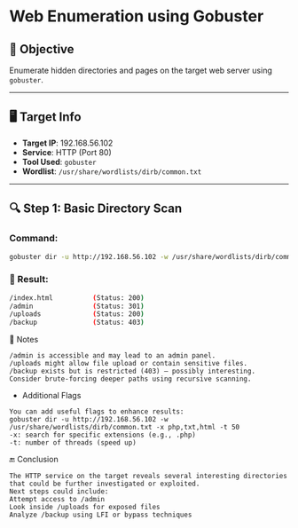 # Web Enumeration using Gobuster

## 🧠 Objective

Enumerate hidden directories and pages on the target web server using `gobuster`.

---

## 🖥️ Target Info

- **Target IP**: 192.168.56.102
- **Service**: HTTP (Port 80)
- **Tool Used**: `gobuster`
- **Wordlist**: `/usr/share/wordlists/dirb/common.txt`

---

## 🔍 Step 1: Basic Directory Scan
### Command:
```bash
gobuster dir -u http://192.168.56.102 -w /usr/share/wordlists/dirb/common.txt
```
### 🔹 Result:
```bash
/index.html          (Status: 200)
/admin               (Status: 301)
/uploads             (Status: 200)
/backup              (Status: 403)
```

📝 Notes
```
/admin is accessible and may lead to an admin panel.
/uploads might allow file upload or contain sensitive files.
/backup exists but is restricted (403) — possibly interesting.
Consider brute-forcing deeper paths using recursive scanning.
```
+ Additional Flags
```
You can add useful flags to enhance results:
gobuster dir -u http://192.168.56.102 -w /usr/share/wordlists/dirb/common.txt -x php,txt,html -t 50
-x: search for specific extensions (e.g., .php)
-t: number of threads (speed up)
```
🔚 Conclusion
```
The HTTP service on the target reveals several interesting directories that could be further investigated or exploited.
Next steps could include:
Attempt access to /admin
Look inside /uploads for exposed files
Analyze /backup using LFI or bypass techniques
```
